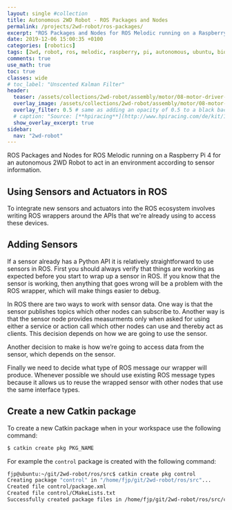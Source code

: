 ```yaml
---
layout: single #collection
title: Autonomous 2WD Robot - ROS Packages and Nodes
permalink: /projects/2wd-robot/ros-packages/
excerpt: "ROS Packages and Nodes for ROS Melodic running on a Raspberry Pi 4 for an autonomous 2WD Robot to act in an environment according to sensor information."
date: 2019-12-06 15:00:35 +0100
categories: [robotics]
tags: [2wd, robot, ros, melodic, raspberry, pi, autonomous, ubuntu, bionic, package, control]
comments: true
use_math: true
toc: true
classes: wide
# toc_label: "Unscented Kalman Filter"
header:
  teaser: /assets/collections/2wd-robot/assembly/motor/08-motor-driver-power.jpg
  overlay_image: /assets/collections/2wd-robot/assembly/motor/08-motor-driver-power.jpg
  overlay_filter: 0.5 # same as adding an opacity of 0.5 to a black background
  # caption: "Source: [**hpiracing**](http://www.hpiracing.com/de/kit/114343)"
  show_overlay_excerpt: true
sidebar:
  nav: "2wd-robot"
---
```


ROS Packages and Nodes for ROS Melodic running on a Raspberry Pi 4 for an autonomous 2WD Robot 
to act in an environment according to sensor information.

## Using Sensors and Actuators in ROS

To integrate new sensors and actuators into the ROS ecosystem 
involves writing ROS wrappers around the APIs that we're already using to access these devices.

## Adding Sensors

If a sensor already has a Python API it is relatively straightforward to use sensors in ROS.
First you should always verify that things are working as expected before you start to wrap up a sensor in ROS. 
If you know that the sensor is working, then anything that goes wrong will be a problem with the ROS wrapper, 
which will make things easier to debug.


In ROS there are two ways to work with sensor data. 
One way is that the sensor publishes topics which other nodes can subscribe to.
Another way is that the sensor node provides measurments only when asked for using either 
a service or action call which other nodes can use and thereby act as clients.
This decision depends on how we are going to use the sensor.

Another decision to make is how we’re going to access data from the sensor, 
which depends on the sensor.

Finally we need to decide what type of ROS message our wrapper will produce.
Whenever possible we should use existing ROS message types because it allows us
to reuse the wrapped sensor with other nodes that use the same interface types.



## Create a new Catkin package

To create a new Catkin package when in your workspace use the following command:

```bash
$ catkin create pkg PKG_NAME
```
For example the `control` package is created with the following command:

```bash
fjp@ubuntu:~/git/2wd-robot/ros/src$ catkin create pkg control
Creating package "control" in "/home/fjp/git/2wd-robot/ros/src"...
Created file control/package.xml
Created file control/CMakeLists.txt
Successfully created package files in /home/fjp/git/2wd-robot/ros/src/control.
```
